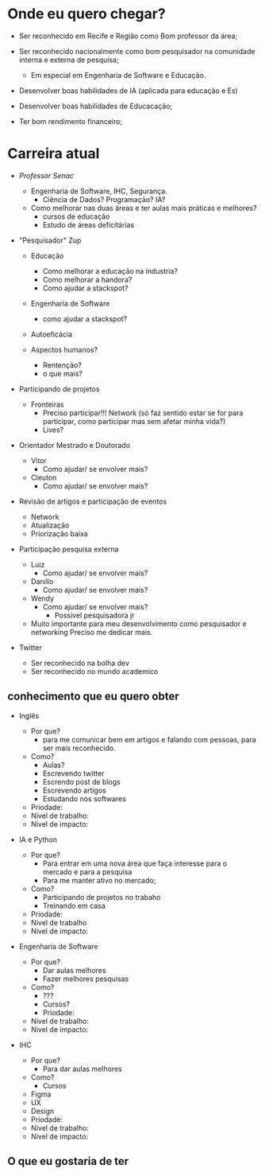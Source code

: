 # Onde eu quero chegar?

- Ser reconhecido em Recife e Região como Bom professor da área;

- Ser reconhecido nacionalmente como bom pesquisador na comunidade interna e externa de pesquisa;
    - Em especial em Engenharia de Software e Educação.
- Desenvolver boas habilidades de IA (aplicada para educação e Es)
- Desenvolver boas habilidades de Educacação;
- Ter bom rendimento financeiro;



# Carreira atual

- *Professor Senac* 
    - Engenharia de Software, IHC, Segurança.
         -  Ciência de Dados? Programação? IA?
    - Como melhorar nas duas áreas e ter aulas mais práticas e melhores?
        - cursos de educação
        - Estudo de áreas deficitárias

- "Pesquisador" Zup

     - Educação
         - Como melhorar a educação na industria?
         - Como melhorar a handora?
         - Como ajudar a stackspot?

     - Engenharia de Software

         - como ajudar a stackspot?

     - Autoeficácia
     - Aspectos humanos?
        - Rentenção?
         - o que mais?
- Participando de projetos
     - Fronteiras
        - Preciso participar!!! Network (só faz sentido estar se for para participar, como participar mas sem afetar minha vida?)
        - Lives?




- Orientador Mestrado e Doutorado

     - Vitor 
         - Como ajudar/ se envolver mais? 
     - Cleuton
         - Como ajudar/ se envolver mais? 

- Revisão de artigos e participação de eventos
    - Network
    - Atualização
    - Priorização baixa
-   Participação pesquisa externa
    - Luiz
        - Como ajudar/ se envolver mais?
    - Danillo
        - Como ajudar/ se envolver mais?
    - Wendy
        - Como ajudar/ se envolver mais?
            - Possível pesquisadora jr
    - Muito importante para meu desenvolvimento como pesquisador e networking Preciso me dedicar mais. 

- Twitter
    - Ser reconhecido na bolha dev
    - Ser reconhecido no mundo academico



## conhecimento que eu quero obter

- Inglês
    - Por que?
        - para me comunicar bem em artigos e falando com pessoas, para ser mais reconhecido.
    - Como? 
        - Aulas? 
        - Escrevendo twitter
        - Escrendo post de blogs
        - Escrevendo artigos
        - Estudando nos softwares
    - Priodade: 
    - Nível de trabalho:
    - Nivel de impacto: 
- IA e Python
    - Por que?
        - Para entrar em uma nova área que faça interesse para o mercado e para a pesquisa
        - Para me manter ativo no mercado; 
    - Como?
        - Participando de projetos no trabaho
        - Treinando em casa
    - Priodade: 
    - Nível de trabalho
    - Nivel de impacto: 
    
- Engenharia de Software
    - Por que?
        - Dar aulas melhores
        - Fazer melhores pesquisas
    - Como?
        - ???
        - Cursos?
        - Priodade: 
    - Nível de trabalho:
    - Nivel de impacto: 
- IHC
    - Por que?      
        - Para dar aulas melhores
    - Como? 
        -   Cursos
    -   Figma
    -    UX
    -   Design
    - Priodade: 
    - Nível de trabalho:
    - Nivel de impacto: 


## O que eu gostaria de ter

